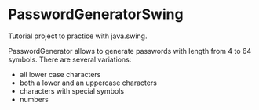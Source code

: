 # PasswordGeneratorSwing
Tutorial project to practice with java.swing.

 PasswordGenerator allows to generate passwords with length from 4 to 64 symbols.
 There are several variations:
 - all lower case characters
 - both a lower and an uppercase characters
 - characters with special symbols
 - numbers
